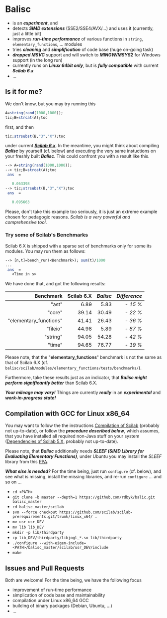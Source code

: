 # Balisc
- is an **_experiment_**, and
- detects **_SIMD extensions_** (SSE2/SSE4/AVX/...) and uses it (currently, just a little bit)
- improves **_run-time performance_** of various functions in `string`, `elementary_functions`, ... modules
- tries **_cleaning_** and **_simplification_** of code base (huge on-going task)
- _**dropped MSVC**_ support and will switch to _**MINGW/MSYS2**_ for Windows support (in the long run)
- currently runs on  _**Linux 64bit only**_, but is _**fully compatible**_ with current _**Scilab 6.x**_
- ...
## Is it for me?
We don't know, but you may try running this

```scilab
A=string(rand(1000,1000));
tic;B=strcat(A);toc
```

first, and then

```scilab
tic;strsubst(B,"3","X");toc
```

under current [**_Scilab 6.x_**](http://www.scilab.org/en/development/nightly_builds/master). In the meantime, you might think about compiling **_Balisc_** by yourself (cf. below) and executing the very same instuctions on your freshly built **_Balisc_**. This could confront you with a result like this.

```scilab
--> A=string(rand(1000,1000));
--> tic;B=strcat(A);toc
 ans  =

   0.063398
--> tic;strsubst(B,"3","X");toc
 ans  =

   0.095663
```

Please, don't take this example too seriously, it is just an extreme example chosen for pedagogic reasons. *Scilab is a very powerful and comprehensive tool*.

### Try some of Scilab's Benchmarks

Scilab 6.X is shipped with a sparse set of benchmarks only for some its modules. You may run them as follows:

```scilab
--> [n,t]=bench_run(<Benchmark>); sum(t)/1000
...
 ans  =
   <Time in s>
```
We have done that, and got the following results:

| Benchmark | Scilab 6.X | _Balisc_ | _Difference_ |
| ---------:| ----------:| --------:| ------------:|
| "ast" | 6.89 | 5.83 | _- 15 %_ |
| "core" | 39.14 | 30.49 | _- 22 %_ |
| "elementary_functions" | 41.41| 26.43 | _- 36 %_ |
| "fileio" | 44.98 | 5.89 | _- 87 %_ |
| "string" | 94.05 | 54.28 | _- 42 %_ |
| "time" | 94.65 | 76.77 | _- 19 %_ |

Please note, that the "**elementary_functions**" benchmark is not the same as that of Scilab 6.X (cf. `balisc/scilab/modules/elementary_functions/tests/benchmarks/`).

Furthermore, take these results just as an indicator, that **_Balisc might perform significantly better_** than Scilab 6.X.

**_Your mileage may vary!_** Things are currently **_really_** in an **_experimental_** and **_work-in-progress state!_**
 
## Compilation with GCC for Linux x86_64
You may want to follow the the instructions [Compilation of Scilab](https://wiki.scilab.org/Compilation%20of%20Scilab) (probably not up-to-date), or follow the **_procedure described below_**, which assumes, that you have installed all required non-Java stuff on your
system ([Dependencies of Scilab 5.X](https://wiki.scilab.org/Dependencies%20of%20Scilab%205.X), probably not up-to-date).

Please note, that **_Balisc_** additionally needs **_SLEEF (SIMD Library for Evaluating Elementary Functions)_**, under Ubuntu you may install the *SLEEF* library from this [PPA](https://launchpad.net/~shibatch/+archive/ubuntu/sleef).

**_What else is needed?_** For the time being, just run `configure` (cf. below), and see what is missing, install the missing libraries, and re-run `configure` ... and so on ...

- `cd <PATH>`
- `git clone -b master --depth=1 https://github.com/rdbyk/balic.git balisc_master`
- `cd balisc_master/scilab`
- `svn --force checkout https://github.com/scilab/scilab-prerequirements.git/trunk/linux_x64/ .`
- `mv usr usr_DEV`
- `mv lib lib_DEV`
- `mkdir -p lib/thirdparty`
- `cp lib_DEV/thirdparty/libjogl_*.so lib/thirdparty`
- `./configure --with-eigen-include=<PATH>/balisc_master/scilab/usr_DEV/include`
- `make`

## Issues and Pull Requests
Both are welcome! For the time being, we have the following focus
- improvement of run-time performance
- simplication of code base and maintainability
- compilation under Linux x86_64 GCC
- building of binary packages (Debian, Ubuntu, ...)
- ...
